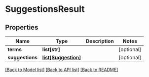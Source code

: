 # SuggestionsResult

## Properties
Name | Type | Description | Notes
------------ | ------------- | ------------- | -------------
**terms** | **list[str]** |  | [optional] 
**suggestions** | [**list[Suggestion]**](Suggestion.md) |  | [optional] 

[[Back to Model list]](../README.md#documentation-for-models) [[Back to API list]](../README.md#documentation-for-api-endpoints) [[Back to README]](../README.md)


